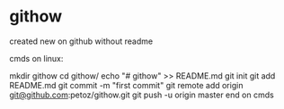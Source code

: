 # githow
created new on github without readme

cmds on linux:

mkdir githow
cd githow/
echo "# githow" >> README.md
git init
git add README.md
git commit -m "first commit"
git remote add origin git@github.com:petoz/githow.git
git push -u origin master
end on cmds

